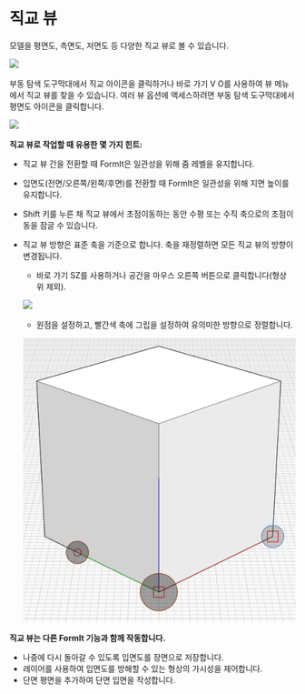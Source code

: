 # 직교 뷰

모델을 평면도, 측면도, 저면도 등 다양한 직교 뷰로 볼 수 있습니다.

![](../.gitbook/assets/infotainment\_2016\_product\_02.png)

부동 탐색 도구막대에서 직교 아이콘을 클릭하거나 바로 가기 V O를 사용하여 뷰 메뉴에서 직교 뷰를 찾을 수 있습니다. 여러 뷰 옵션에 액세스하려면 부동 탐색 도구막대에서 평면도 아이콘을 클릭합니다.

![](../.gitbook/assets/floating-nav\_flyout-v2.png)

**직교 뷰로 작업할 때 유용한 몇 가지 힌트:**

* 직교 뷰 간을 전환할 때 FormIt은 일관성을 위해 줌 레벨을 유지합니다.
* 입면도(전면/오른쪽/왼쪽/후면)를 전환할 때 FormIt은 일관성을 위해 지면 높이를 유지합니다.
* Shift 키를 누른 채 직교 뷰에서 초점이동하는 동안 수평 또는 수직 축으로의 초점이동을 잠글 수 있습니다.
* 직교 뷰 방향은 표준 축을 기준으로 합니다. 축을 재정렬하면 모든 직교 뷰의 방향이 변경됩니다.

   * 바로 가기 SZ를 사용하거나 공간을 마우스 오른쪽 버튼으로 클릭합니다(형상 위 제외).

   ![](../.gitbook/assets/set-axes\_context.PNG)&#x20;

   * 원점을 설정하고, 빨간색 축에 그립을 설정하여 유의미한 방향으로 정렬합니다.

   ![](../.gitbook/assets/set-axes.PNG)&#x20;

**직교 뷰는 다른 FormIt 기능과 함께 작동합니다.**

* 나중에 다시 돌아갈 수 있도록 입면도를 장면으로 저장합니다.
* 레이어를 사용하여 입면도를 방해할 수 있는 형상의 가시성을 제어합니다.
* 단면 평면을 추가하여 단면 입면을 작성합니다.
